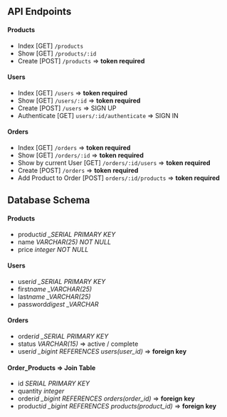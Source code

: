 ## API Endpoints

#### Products

- Index [GET] `/products`
- Show [GET] `/products/:id`
- Create [POST] `/products` => **token required**

#### Users

- Index [GET] `/users` => **token required**
- Show [GET] `/users/:id` => **token required**
- Create [POST] `/users` => SIGN UP
- Authenticate [GET] `users/:id/authenticate` => SIGN IN

#### Orders

- Index [GET] `/orders` => **token required**
- Show [GET] `/orders/:id` => **token required**
- Show by current User [GET] `/orders/:id/users` => **token required**
- Create [POST] `/orders` => **token required**
- Add Product to Order [POST] `orders/:id/products` => **token required**

## Database Schema

#### Products

- product*id \_SERIAL PRIMARY KEY*
- name _VARCHAR(25) NOT NULL_
- price _integer NOT NULL_

#### Users

- user*id \_SERIAL PRIMARY KEY*
- first*name \_VARCHAR(25)*
- last*name \_VARCHAR(25)*
- password*digest \_VARCHAR*

#### Orders

- order*id \_SERIAL PRIMARY KEY*
- status _VARCHAR(15)_ => active / complete
- user*id \_bigint REFERENCES users(user_id)* => **foreign key**

#### Order_Products => Join Table

- id _SERIAL PRIMARY KEY_
- quantity _integer_
- order*id \_bigint REFERENCES orders(order_id)* => **foreign key**
- product*id \_bigint REFERENCES products(product_id)* => **foreign key**
